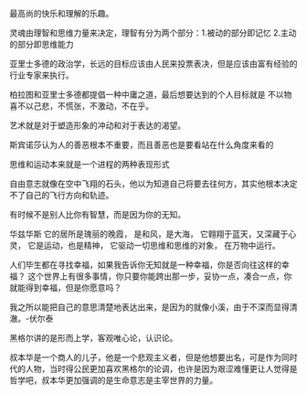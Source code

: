 最高尚的快乐和理解的乐趣。

灵魂由理智和思维力量来决定，理智有分为两个部分：1.被动的部分即记忆 2.主动的部分即思维能力

亚里士多德的政治学，长远的目标应该由人民来投票表决，但是应该由富有经验的行业专家来执行。

柏拉图和亚里士多德都提倡一种中庸之道，最后想要达到的个人目标就是 不以物喜不以己悲，不慌张，不激动，不在乎。

艺术就是对于塑造形象的冲动和对于表达的渴望。

斯宾诺莎认为人的善恶根本不重要，而且善恶也是要看站在什么角度来看的

思维和运动本来就是一个进程的两种表现形式

自由意志就像在空中飞翔的石头，他以为知道自己将要去往何方，其实他根本决定不了自己的飞行方向和轨迹。

有时候不是别人比你有智慧，而是因为你的无知。

华兹华斯
它的居所是瑰丽的晚霞，
是和风，是大海，
它翱翔于蓝天，又深藏于心灵，
它是运动，也是精神，
它驱动一切思维和思维的对象，
在万物中运行。

人们毕生都在寻找幸福，如果我告诉你无知就是一种幸福，你是否向往这样的幸福？
这个世界上有很多事情，你只要你能跨出那一步，妥协一点，凑合一点，你就能得到幸福，但是你愿意吗？

我之所以能把自己的意思清楚地表达出来，是因为的就像小溪，由于不深而显得清澈。-伏尔泰

黑格尔讲的是形而上学，客观唯心论，认识论。

叔本华是一个商人的儿子，他是一个悲观主义者，但是他想要出名，可是作为同时代的人物，当时得公民更加喜欢黑格尔的论调，也许是因为艰涩难懂更让人觉得是哲学吧，叔本华更加强调的是生命意志是主宰世界的力量。

